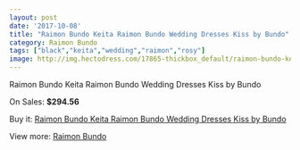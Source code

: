 ```yaml
---
layout: post
date: '2017-10-08'
title: "Raimon Bundo Keita Raimon Bundo Wedding Dresses Kiss by Bundo"
category: Raimon Bundo
tags: ["black","keita","wedding","raimon","rosy"]
image: http://img.hectodress.com/17865-thickbox_default/raimon-bundo-keita-raimon-bundo-wedding-dresses-kiss-by-bundo.jpg
---
```

Raimon Bundo Keita Raimon Bundo Wedding Dresses Kiss by Bundo

On Sales: **$294.56**
<a href="https://www.hectodress.com/raimon-bundo/8405-raimon-bundo-keita-raimon-bundo-wedding-dresses-kiss-by-bundo.html"><amp-img layout="responsive" width="600" height="600" src="//img.hectodress.com/17865-thickbox_default/raimon-bundo-keita-raimon-bundo-wedding-dresses-kiss-by-bundo.jpg" alt="Raimon Bundo Keita Raimon Bundo Wedding Dresses Kiss by Bundo 0" /></a>

Buy it: [Raimon Bundo Keita Raimon Bundo Wedding Dresses Kiss by Bundo](https://www.hectodress.com/raimon-bundo/8405-raimon-bundo-keita-raimon-bundo-wedding-dresses-kiss-by-bundo.html "Raimon Bundo Keita Raimon Bundo Wedding Dresses Kiss by Bundo")

View more: [Raimon Bundo](https://www.hectodress.com/142-raimon-bundo "Raimon Bundo")